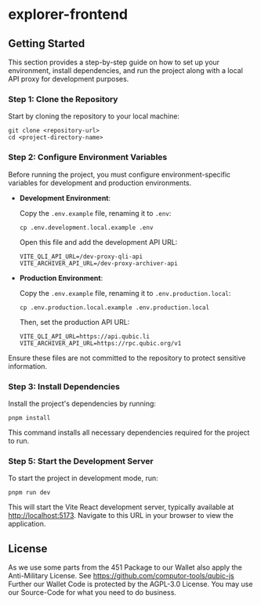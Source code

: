 # explorer-frontend

## Getting Started

This section provides a step-by-step guide on how to set up your environment, install dependencies,
and run the project along with a local API proxy for development purposes.

### Step 1: Clone the Repository

Start by cloning the repository to your local machine:

```
git clone <repository-url>
cd <project-directory-name>
```

### Step 2: Configure Environment Variables

Before running the project, you must configure environment-specific variables for development and
production environments.

- **Development Environment**:

  Copy the `.env.example` file, renaming it to `.env`:

  ```
  cp .env.development.local.example .env
  ```

  Open this file and add the development API URL:

  ```
  VITE_QLI_API_URL=/dev-proxy-qli-api
  VITE_ARCHIVER_API_URL=/dev-proxy-archiver-api
  ```

- **Production Environment**:

  Copy the `.env.example` file, renaming it to `.env.production.local`:

  ```
  cp .env.production.local.example .env.production.local
  ```

  Then, set the production API URL:

  ```
  VITE_QLI_API_URL=https://api.qubic.li
  VITE_ARCHIVER_API_URL=https://rpc.qubic.org/v1
  ```

Ensure these files are not committed to the repository to protect sensitive information.

### Step 3: Install Dependencies

Install the project's dependencies by running:

```
pnpm install
```

This command installs all necessary dependencies required for the project to run.

### Step 5: Start the Development Server

To start the project in development mode, run:

```
pnpm run dev
```

This will start the Vite React development server, typically available at
[http://localhost:5173](http://localhost:5173). Navigate to this URL in your browser to view the
application.

## License

As we use some parts from the 451 Package to our Wallet also apply the Anti-Military License. See
https://github.com/computor-tools/qubic-js Further our Wallet Code is protected by the AGPL-3.0
License. You may use our Source-Code for what you need to do business.
